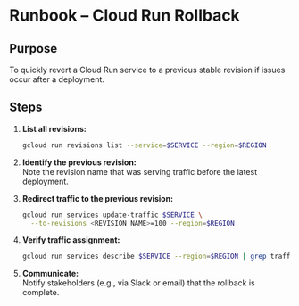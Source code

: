 # Runbook – Cloud Run Rollback

## Purpose

To quickly revert a Cloud Run service to a previous stable revision if issues occur after a deployment.

## Steps

1. **List all revisions:**
    ```bash
    gcloud run revisions list --service=$SERVICE --region=$REGION
    ```

2. **Identify the previous revision:**  
    Note the revision name that was serving traffic before the latest deployment.

3. **Redirect traffic to the previous revision:**
    ```bash
    gcloud run services update-traffic $SERVICE \
      --to-revisions <REVISION_NAME>=100 --region=$REGION
    ```

4. **Verify traffic assignment:**
    ```bash
    gcloud run services describe $SERVICE --region=$REGION | grep traffic
    ```

5. **Communicate:**  
    Notify stakeholders (e.g., via Slack or email) that the rollback is complete.